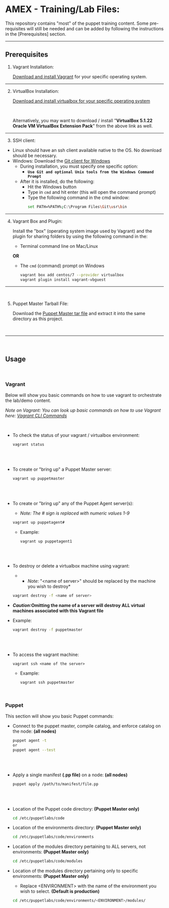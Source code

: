 # AMEX - Training/Lab Files: #
This repository contains "most" of the  puppet training content. Some pre-requisites will still be needed and can be added by following the instructions in the [Prerequisites] section.

---

## Prerequisites ##


1. Vagrant Installation:

   [Download and install Vagrant](https://www.vagrantup.com/downloads.html "Vagrant Downloads") for your specific operating system.


---

  
2. VirtualBox Installation: 

   [Download and install virtualbox for your specific operating system](https://www.virtualbox.org/wiki/Downloads "VirtualBox Downloads")

   <br />

   Alternatively, you may want to download / install "**VirtualBox 5.1.22 Oracle VM VirtualBox Extension Pack**" from the above link as well.


---


3. SSH client: 
  * Linux should have an ssh client available native to the OS. No download should be necessary.
  * Windows: Download the [Git client for Windows](https://git-scm.com/download/win)
    * During installation, you must specify one specific option: 
      * **`Use Git and optional Unix tools from the Windows Command Prompt`**
    * After it is installed, do the following:
      * Hit the Windows button
      * Type in `cmd` and hit enter (this will open the command prompt)
      * Type the following command in the cmd window: 
        ```bash
        set PATH=%PATH%;C:\Program Files\Git\usr\bin
        ```

---

 
4. Vagrant Box and Plugin:

   Install the "box" (operating system image used by Vagrant) and the plugin for sharing folders by using the following command in the: <br />
   
   * Terminal command line on Mac/Linux 
   
   **OR**
   
   * The `cmd` (command) prompt on Windows
     ```bash
     vagrant box add centos/7 --provider virtualbox
     vagrant plugin install vagrant-vbguest
     ```


---

<br />

5. Puppet Master Tarball File:

   Download the [Puppet Master tar file](https://pm.puppetlabs.com/cgi-bin/download.cgi?dist=el&rel=7&arch=x86_64&ver=latest "Puppet Master Downloads") and extract it into the same directory as this project.


<br />

---

<br />

## Usage ##

<br />

### Vagrant ###

Below will show you basic commands on how to use vagrant to orchestrate the lab/demo content.

*Note on Vagrant: You can look up basic commands on how to use Vagrant here: [Vagrant CLI Commands](https://www.vagrantup.com/docs/cli/)*

<br />

  * To check the status of your vagrant / virtualbox environment:
    ```bash
    vagrant status
    ```

<br />
<br />

  * To create or "bring up" a Puppet Master server:
    ```bash
    vagrant up puppetmaster
    ```

<br />
<br />

  * To create or "bring up" any of the Puppet Agent server(s):
    * *_Note_: The # sign is replaced with numeric values 1-9*
    ```bash
    vagrant up puppetagent#
    ```

    * Example:
      ```
      vagrant up puppetagent1
      ```

<br />
<br />

  * To destroy or delete a virtualbox machine using vagrant:
    * * _Note_: "\<name of server\>" should be replaced by the machine you wish to destroy*
    ```bash
    vagrant destroy -f <name of server>
    ```

   * **_Caution_:Omitting the name of a server will destroy ALL virtual machines associated with this Vagrant file**

   * Example:
     ```bash
     vagrant destroy -f puppetmaster
     ```

<br />
<br />

  * To access the vagrant machine:
    ```
    vagrant ssh <name of the server>
    ```

    * Example:
      ```bash
      vagrant ssh puppetmaster
      ```

<br />

### Puppet ###

This section will show you basic Puppet commands:

* Connect to the puppet master, compile catalog, and enforce catalog on the node: **(all nodes)**
  ```bash
  puppet agent -t
  or
  puppet agent --test
  ```

<br />
<br />

* Apply a single manifest **(.pp file)** on a node: **(all nodes)**
  ```bash
  puppet apply /path/to/manifest/file.pp
  ```

<br />
<br />

* Location of the Puppet code directory: **(Puppet Master only)**
  ```bash
  cd /etc/puppetlabs/code
  ```

* Location of the environments directory: **(Puppet Master only)**
  ```bash
  cd /etc/puppetlabs/code/environments
  ```

* Location of the modules directory pertaining to ALL servers, not environments: **(Puppet Master only)**
  ```bash
  cd /etc/puppetlabs/code/modules
  ```

* Location of the modules directory pertaining only to specific environments: **(Puppet Master only)**
  * Replace \<ENVIRONMENT\> with the name of the environment you wish to select. **(Default is production)**
  ```bash
  cd /etc/puppetlabs/code/environments/<ENVIRONMENT>/modules/
  ```

<br />
<br />



<br />
<br />



<br />
<br />



<br />
<br />



